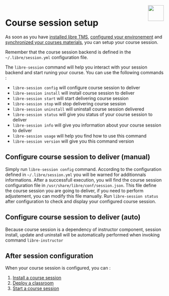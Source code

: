 <img align="right" height="50" src="https://raw.githubusercontent.com/startxfr/libre/dev/doc/assets/logo.svg?sanitize=true">

# Course session setup

As soon as you have [installed libre TMS](installer.md), [configured your environement](libre-configure.md)
and [synchronized your courses materials](libre-repository.md), you can setup your course session. 

Remember that the course session backend is defined in the `~/.libre/session.yml` configuration file.

The `libre-session` command will help you interact with your session backend and start runing your course. 
You can use the following commands :

* `libre-session config`     will configure course session to deliver
* `libre-session install`    will install course session to deliver
* `libre-session start`      will start delivering course session
* `libre-session stop`       will stop delivering course session
* `libre-session uninstall`  will uninstall course session delivered
* `libre-session status`     will give you status of your course session to deliver
* `libre-session info`       will give you information about your course session to deliver
* `libre-session usage`      will help you find how to use this command
* `libre-session version`    will give you this command version

## Configure course session to deliver (manual)

Simply run `libre-session config` command. According to the configuration defined in `~/.libre/session.yml` you
will be warned for additionnals informations. After a successfull execution, you will find the course session configuration
file in `/usr/share/libre/conf/session.json`. This file define the course session you are going to deliver, if you need to perform 
adjustement, you can modify this file manually.
Run `libre-session status` after configuration to check and display your configured course session.


## Configure course session to deliver (auto)

Because course session is a dependency of instructor component, session install, update and 
uninstall will be automatically performed when invoking command `libre-instructor`


## After session configuration

When your course session is configured, you can :

1. [Install a course session](session-install.md)
2. [Deploy a classroom](classroom-deploy.md)
3. [Start a course session](session-start.md)
